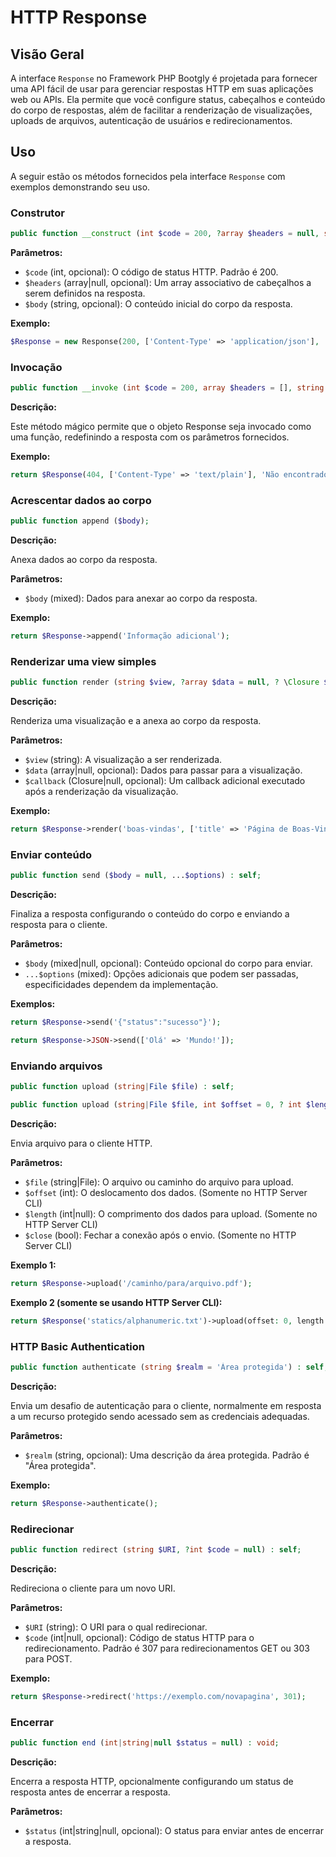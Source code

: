 # HTTP Response

## Visão Geral

A interface `Response` no Framework PHP Bootgly é projetada para fornecer uma API fácil de usar para gerenciar respostas HTTP em suas aplicações web ou APIs. Ela permite que você configure status, cabeçalhos e conteúdo do corpo de respostas, além de facilitar a renderização de visualizações, uploads de arquivos, autenticação de usuários e redirecionamentos.

## Uso

A seguir estão os métodos fornecidos pela interface `Response` com exemplos demonstrando seu uso.

### Construtor

```php
public function __construct (int $code = 200, ?array $headers = null, string $body = '');
```

**Parâmetros:**

- `$code` (int, opcional): O código de status HTTP. Padrão é 200.
- `$headers` (array|null, opcional): Um array associativo de cabeçalhos a serem definidos na resposta.
- `$body` (string, opcional): O conteúdo inicial do corpo da resposta.

**Exemplo:**

```php
$Response = new Response(200, ['Content-Type' => 'application/json'], '{"message": "OK"}');
```

### Invocação

```php
public function __invoke (int $code = 200, array $headers = [], string $body = '') : self;
```

**Descrição:**

Este método mágico permite que o objeto Response seja invocado como uma função, redefinindo a resposta com os parâmetros fornecidos.

**Exemplo:**

```php
return $Response(404, ['Content-Type' => 'text/plain'], 'Não encontrado');
```

### Acrescentar dados ao corpo

```php
public function append ($body);
```

**Descrição:**

Anexa dados ao corpo da resposta.

**Parâmetros:**

- `$body` (mixed): Dados para anexar ao corpo da resposta.

**Exemplo:**

```php
return $Response->append('Informação adicional');
```

### Renderizar uma view simples

```php
public function render (string $view, ?array $data = null, ? \Closure $callback = null) : self;
```

**Descrição:**

Renderiza uma visualização e a anexa ao corpo da resposta.

**Parâmetros:**

- `$view` (string): A visualização a ser renderizada.
- `$data` (array|null, opcional): Dados para passar para a visualização.
- `$callback` (Closure|null, opcional): Um callback adicional executado após a renderização da visualização.

**Exemplo:**

```php
return $Response->render('boas-vindas', ['title' => 'Página de Boas-Vindas']);
```

### Enviar conteúdo

```php
public function send ($body = null, ...$options) : self;
```

**Descrição:**

Finaliza a resposta configurando o conteúdo do corpo e enviando a resposta para o cliente.

**Parâmetros:**

- `$body` (mixed|null, opcional): Conteúdo opcional do corpo para enviar.
- `...$options` (mixed): Opções adicionais que podem ser passadas, especificidades dependem da implementação.

**Exemplos:**

```php
return $Response->send('{"status":"sucesso"}');
```

```php
return $Response->JSON->send(['Olá' => 'Mundo!']);
```

### Enviando arquivos

```php
public function upload (string|File $file) : self;
```

```php
public function upload (string|File $file, int $offset = 0, ? int $length = null, bool $close = true) : self;
```

**Descrição:**

Envia arquivo para o cliente HTTP.

**Parâmetros:**

- `$file` (string|File): O arquivo ou caminho do arquivo para upload.
- `$offset` (int): O deslocamento dos dados. (Somente no HTTP Server CLI)
- `$length` (int|null): O comprimento dos dados para upload. (Somente no HTTP Server CLI)
- `$close` (bool): Fechar a conexão após o envio. (Somente no HTTP Server CLI)

**Exemplo 1:**

```php
return $Response->upload('/caminho/para/arquivo.pdf');
```

**Exemplo 2 (somente se usando HTTP Server CLI):**

```php
return $Response('statics/alphanumeric.txt')->upload(offset: 0, length: 2);
```

### HTTP Basic Authentication

```php
public function authenticate (string $realm = 'Área protegida') : self;
```

**Descrição:**

Envia um desafio de autenticação para o cliente, normalmente em resposta a um recurso protegido sendo acessado sem as credenciais adequadas.

**Parâmetros:**

- `$realm` (string, opcional): Uma descrição da área protegida. Padrão é "Área protegida".

**Exemplo:**

```php
return $Response->authenticate();
```

### Redirecionar

```php
public function redirect (string $URI, ?int $code = null) : self;
```

**Descrição:**

Redireciona o cliente para um novo URI.

**Parâmetros:**

- `$URI` (string): O URI para o qual redirecionar.
- `$code` (int|null, opcional): Código de status HTTP para o redirecionamento. Padrão é 307 para redirecionamentos GET ou 303 para POST.

**Exemplo:**

```php
return $Response->redirect('https://exemplo.com/novapagina', 301);
```

### Encerrar

```php
public function end (int|string|null $status = null) : void;
```

**Descrição:**

Encerra a resposta HTTP, opcionalmente configurando um status de resposta antes de encerrar a resposta.

**Parâmetros:**

- `$status` (int|string|null, opcional): O status para enviar antes de encerrar a resposta.
